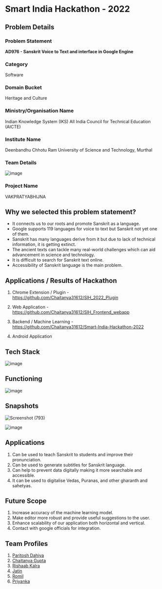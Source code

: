 # Smart India Hackathon - 2022

## Problem Details

### Problem Statement
**AD976 - Sanskrit Voice to Text and interface in Google Engine**

### Category
Software

### Domain Bucket
Heritage and Culture

### Ministry/Organisation Name
Indian Knowledge System (IKS)
All India Council for Technical Education (AICTE)

### Institute Name
Deenbandhu Chhotu Ram University of Science and Technology, Murthal

### Team Details
![image](https://user-images.githubusercontent.com/54992097/201528428-481e12ef-a9df-4258-8abd-188385f3360d.png)

### Project Name
VAKPRATYABHIJNA

## Why we selected this problem statement?

- It connects us to our roots and promote Sanskrit as a language.
- Google supports 119 languages for voice to text but Sanskrit not yet one of them.
- Sanskrit has many languages derive from it but due to lack of technical information, it is getting extinct.
- The ancient texts can tackle many real-world challenges which can aid advancement in science and technology.
- It is difficult to search for Sanskrit text online.
- Accessibility of Sanskrit language is the main problem.


## Applications / Results of Hackathon

1. Chrome Extension / Plugin - https://github.com/Chaitanya31612/SIH_2022_Plugin

2. Web Application - https://github.com/Chaitanya31612/SIH_Frontend_webapp

3. Backend / Machine Learning - https://github.com/Chaitanya31612/Smart-India-Hackathon-2022

4. Android Application

## Tech Stack

![image](https://user-images.githubusercontent.com/54992097/201528665-01a19a85-2508-4aa8-8f98-41c99e080d6a.png)

## Functioning

![image](https://user-images.githubusercontent.com/54992097/201528705-37492fde-9025-4f3a-a5a8-7c13aa1a34aa.png)

## Snapshots 

![Screenshot (793)](https://user-images.githubusercontent.com/54992097/201529035-e3aac2a2-10f6-4a17-9256-11986a5b37fd.png)

![image](https://user-images.githubusercontent.com/54992097/201529353-47b9e43e-5073-4755-a9c6-c22df4261c6a.png)


## Applications

1. Can be used to teach Sanskrit to students and improve their pronunciation.
2. Can be used to generate subtitles for Sanskrit language.
3. Can help to prevent data digitally making it more searchable and accessible.
4. It can be used to digitalise Vedas, Puranas, and other gharanth and sahetyas.

## Future Scope

1. Increase accuracy of the machine learning model.
2. Make editor more robust and provide useful suggestions to the user.
3. Enhance scalability of our application both horizontal and vertical.
4. Contact with google officials for integration.

## Team Profiles

1. [Paritosh Dahiya](https://github.com/hnhparitosh)
2. [Chaitanya Gupta](https://github.com/Chaitanya31612)
3. [Rishaab Kalra](https://github.com/PeaPals)
4. [Jatin](https://github.com/JATINCHOKKAR)
5. [Romil](https://github.com/)
6. [Priyanka](https://github.com/priyanka0906)
